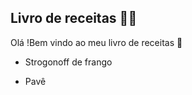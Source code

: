 ## Livro de receitas :woman_cook:

Olá !Bem vindo ao meu livro de receitas :wave:

- Strogonoff de frango

- Pavê

  